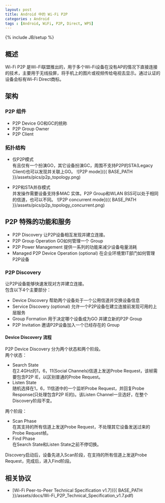 ```yaml
---
layout: post
title: Android 中的 Wi-Fi P2P
categories : Android
tags : [Android, WiFi, P2P, Direct, WPS]
---
```

{% include JB/setup %}

## 概述

Wi-Fi P2P 是Wi-Fi联盟推出的，用于多个Wi-Fi设备在没有AP的情况下直接连接的技术，主要用于无线投屏，将手机上的图片或视频传给电视去显示。通过认证的设备会标有Wi-Fi Direct商标。

## 架构

### P2P 组件
* P2P Device GO和GC的统称
* P2P Group Owner
* P2P Client

### 拓扑结构
* 仅P2P模式    
有且仅有一个扮演GO，其它设备扮演GC，周围不支持P2P的STA(Legacy Client)也可以发现并关联上GO。
![P2P mode]({{ BASE_PATH }}/assets/pics/p2p_topology.png)

* P2P和STA并存模式    
并发操作需要设备支持多MAC 实体。P2P Group和WLAN BSS可以处于相同的信道，也可以不同。
![P2P concurrent mode]({{ BASE_PATH }}/assets/pics/p2p_topology_concurrent.png)

## P2P 特殊的功能和服务
* P2P Discovery 让P2P设备相互发现并建立连接。
* P2P Group Operation GO如何管理一个 Group
* P2P Power Management 提供一系列的功能来减少设备电量消耗
* Managed P2P Device Operation (optional) 在企业环境里IT部门如何管理P2P设备

### P2P Discovery
让P2P设备能够快速发现对方并建立连接。    
包含以下4个主要部分：
* Device Discovery 帮助两个设备处于一个公用信道并交换设备信息
* Service Discovery (optional) 允许一个P2P设备在建立连接前发现可用的上层服务
* Group Formation 用于决定哪个设备成为GO 并建立新的P2P Group
* P2P Invitation 邀请P2P设备加入一个已经存在的 Group

#### Device Discovery 流程
P2P Device Discovery 分为两个状态和两个阶段。    
两个状态：
* Search State    
  在2.4GHz的1，6，11(Social Channels)信道上发送Probe Request，该帧需要包含P2P IE，以区别普通的Probe Request。
* Listen State    
  随机选择在1，6，11信道中的一个监听Probe Request，并回复Probe Response(只处理包含P2P IE的)。该Listen Channel一旦选好，在整个Discovery阶段不变。

两个阶段：
* Scan Phase    
  在其支持的所有信道上发送Probe Request，不处理其它设备发送过来的Probe Request帧。
* Find Phase    
  在Search State和Listen State之前不停切换。

Discovery启动后，设备先进入Scan阶段，在支持的所有信道上发送Probe Request，完成后，进入Find阶段。     

## 相关协议

* [Wi-Fi Peer-to-Peer Technical Specification v1.7]({{ BASE_PATH }}/assets/docs/Wi-Fi_P2P_Technical_Specification_v1.7.pdf)


